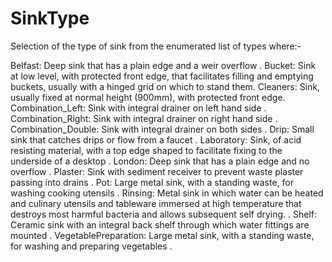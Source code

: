 SinkType
========

Selection of the type of sink from the enumerated list of types where:-

Belfast: Deep sink that has a plain edge and a weir overflow
.
Bucket: Sink at low level, with protected front edge, that facilitates filling and emptying buckets, usually with a hinged grid on which to stand them.
Cleaners: Sink, usually fixed at normal height (900mm), with protected front edge.
Combination_Left: Sink with integral drainer on left hand side
.
Combination_Right: Sink with integral drainer on right hand side
.
Combination_Double: Sink with integral drainer on both sides
.
Drip: Small sink that catches drips or flow from a faucet
.
Laboratory: Sink, of acid resisting material, with a top edge shaped to facilitate fixing to the underside of a desktop
.
London: Deep sink that has a plain edge and no overflow
.
Plaster: Sink with sediment receiver to prevent waste plaster passing into drains
.
Pot: Large metal sink, with a standing waste, for washing cooking utensils
.
Rinsing: Metal sink in which water can be heated and culinary utensils and tableware immersed at high temperature that destroys most harmful bacteria and allows subsequent self drying.
.
Shelf: Ceramic sink with an integral back shelf through which water fittings are mounted
.
VegetablePreparation: Large metal sink, with a standing waste, for washing and preparing vegetables
.
